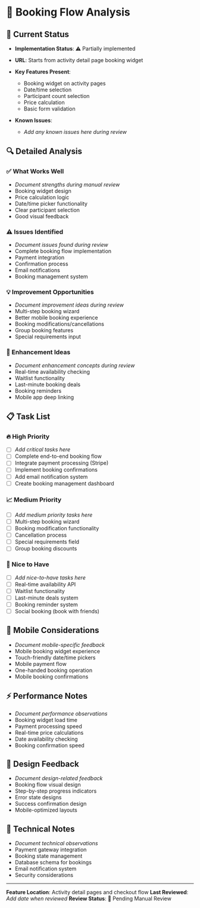 # 🎫 Booking Flow Analysis

## 🎯 Current Status
- **Implementation Status**: ⚠️ Partially implemented
- **URL**: Starts from activity detail page booking widget
- **Key Features Present**: 
  - Booking widget on activity pages
  - Date/time selection
  - Participant count selection
  - Price calculation
  - Basic form validation

- **Known Issues**: 
  - _Add any known issues here during review_

## 🔍 Detailed Analysis

### ✅ What Works Well
- _Document strengths during manual review_
- Booking widget design
- Price calculation logic
- Date/time picker functionality
- Clear participant selection
- Good visual feedback

### ⚠️ Issues Identified
- _Document issues found during review_
- Complete booking flow implementation
- Payment integration
- Confirmation process
- Email notifications
- Booking management system

### 💡 Improvement Opportunities
- _Document improvement ideas during review_
- Multi-step booking wizard
- Better mobile booking experience
- Booking modifications/cancellations
- Group booking features
- Special requirements input

### 🚀 Enhancement Ideas
- _Document enhancement concepts during review_
- Real-time availability checking
- Waitlist functionality
- Last-minute booking deals
- Booking reminders
- Mobile app deep linking

## 📋 Task List

### 🔥 High Priority
- [ ] _Add critical tasks here_
- [ ] Complete end-to-end booking flow
- [ ] Integrate payment processing (Stripe)
- [ ] Implement booking confirmations
- [ ] Add email notification system
- [ ] Create booking management dashboard

### 📈 Medium Priority
- [ ] _Add medium priority tasks here_
- [ ] Multi-step booking wizard
- [ ] Booking modification functionality
- [ ] Cancellation process
- [ ] Special requirements field
- [ ] Group booking discounts

### 💫 Nice to Have
- [ ] _Add nice-to-have tasks here_
- [ ] Real-time availability API
- [ ] Waitlist functionality
- [ ] Last-minute deals system
- [ ] Booking reminder system
- [ ] Social booking (book with friends)

## 📱 Mobile Considerations
- _Document mobile-specific feedback_
- Mobile booking widget experience
- Touch-friendly date/time pickers
- Mobile payment flow
- One-handed booking operation
- Mobile booking confirmations

## ⚡ Performance Notes
- _Document performance observations_
- Booking widget load time
- Payment processing speed
- Real-time price calculations
- Date availability checking
- Booking confirmation speed

## 🎨 Design Feedback
- _Document design-related feedback_
- Booking flow visual design
- Step-by-step progress indicators
- Error state designs
- Success confirmation design
- Mobile-optimized layouts

## 🔧 Technical Notes
- _Document technical observations_
- Payment gateway integration
- Booking state management
- Database schema for bookings
- Email notification system
- Security considerations

---
**Feature Location**: Activity detail pages and checkout flow
**Last Reviewed**: _Add date when reviewed_
**Review Status**: 🔄 Pending Manual Review 